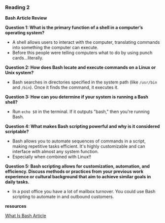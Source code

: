 ### Reading 2

**Bash Article Review**

**Question 1: What is the primary function of a shell in a computer’s operating system?**
- A shell allows users to interact with the computer, translating commands into something the computer can execute.
- Before this people were telling computers what to do by using punch cards...literally.

**Question 2: How does Bash locate and execute commands on a Linux or Unix system?**
- Bash searches in directories specified in the system path (like `/usr/bin` and `/bin`). Once it finds the command, it executes it.

**Question 3: How can you determine if your system is running a Bash shell?**
- Run `echo $0` in the terminal. If it outputs "bash," then you're running Bash.

**Question 4: What makes Bash scripting powerful and why is it considered scriptable?**
- Bash allows you to automate sequences of commands in a script, making repetitive tasks efficient. It's highly customizable and can interface with almost any system function.
- Especially when combined with Linux!!

**Question 5: Bash scripting allows for customization, automation, and efficiency. Discuss methods or practices from your previous work experience or cultural background that aim to achieve similar goals in daily tasks.**
- In a post office you have a lot of mailbox turnover.  You could use Bash scripting to automate in and outbound customers.  

**resources**

[What Is Bash Article](https://opensource.com/resources/what-bash)


